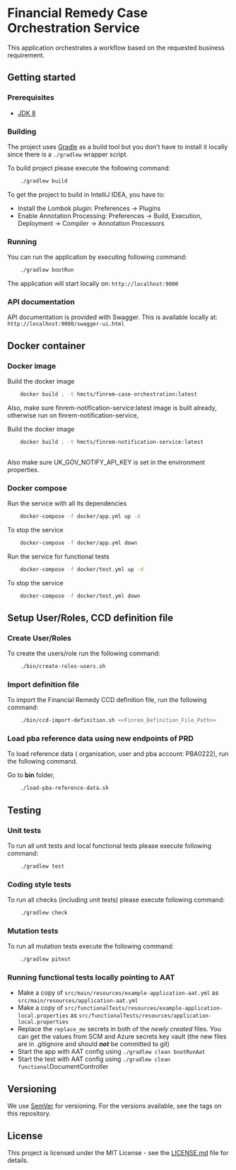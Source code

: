 # Financial Remedy Case Orchestration Service

This application orchestrates a workflow based on the requested business requirement.

## Getting started

### Prerequisites

- [JDK 8](https://www.oracle.com/java)

### Building

The project uses [Gradle](https://gradle.org) as a build tool but you don't have to install it locally since there is a
`./gradlew` wrapper script.

To build project please execute the following command:

```bash
    ./gradlew build
```

To get the project to build in IntelliJ IDEA, you have to:

 - Install the Lombok plugin: Preferences -> Plugins
 - Enable Annotation Processing: Preferences -> Build, Execution, Deployment -> Compiler -> Annotation Processors

### Running

You can run the application by executing following command:

```bash
    ./gradlew bootRun
```

The application will start locally on: `http://localhost:9000`

### API documentation

API documentation is provided with Swagger. This is available locally at: `http://localhost:9000/swagger-ui.html`

## Docker container

### Docker image

Build the docker image

```bash
    docker build . -t hmcts/finrem-case-orchestration:latest
```

Also, make sure finrem-notification-service:latest image is built already, 
otherwise run on finrem-notification-service,

Build the docker image

```bash
    docker build . -t hmcts/finrem-notification-service:latest
    
```

Also make sure UK_GOV_NOTIFY_API_KEY is set in the environment properties.

### Docker compose 

Run the service with all its dependencies

```bash
    docker-compose -f docker/app.yml up -d
```

To stop the service

```bash
    docker-compose -f docker/app.yml down
```

Run the service for functional tests

```bash
    docker-compose -f docker/test.yml up -d
```

To stop the service

```bash
    docker-compose -f docker/test.yml down
```

## Setup User/Roles, CCD definition file

### Create User/Roles

To create the users/role run the following command:

```bash
    ./bin/create-roles-users.sh
```
### Import definition file

To import the Financial Remedy CCD definition file, run the following command:

```bash
    ./bin/ccd-import-definition.sh <<Finrem_Definition_File_Path>>
```

### Load pba reference data using new endpoints of PRD

To load reference data ( organisation, user and pba account: PBA0222), run the following command.

Go to **bin** folder,

```bash
    ./load-pba-reference-data.sh
```

## Testing

### Unit tests

To run all unit tests and local functional tests please execute following command:

```bash
    ./gradlew test
```

### Coding style tests

To run all checks (including unit tests) please execute following command:

```bash
    ./gradlew check
```

### Mutation tests

To run all mutation tests execute the following command:

```bash
    ./gradlew pitest
```

### Running functional tests locally pointing to AAT

* Make a copy of `src/main/resources/example-application-aat.yml` as `src/main/resources/application-aat.yml`
* Make a copy of `src/functionalTests/resources/example-application-local.properties` as `src/functionalTests/resources/application-local.properties`
* Replace the `replace_me` secrets in both of the _newly created_ files. You can get the values from SCM and Azure secrets key vault (the new files are in .gitignore and should ***not*** be committed to git)
* Start the app with AAT config using `./gradlew clean bootRunAat`
* Start the test with AAT config using `./gradlew clean functional`DocumentController

## Versioning

We use [SemVer](http://semver.org/) for versioning.
For the versions available, see the tags on this repository.

## License

This project is licensed under the MIT License - see the [LICENSE.md](LICENSE.md) file for details.
